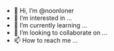 - 👋 Hi, I’m @noonloner
- 👀 I’m interested in ...
- 🌱 I’m currently learning ...
- 💞️ I’m looking to collaborate on ...
- 📫 How to reach me ...

<!---
noonloner/noonloner is a ✨ special ✨ repository because its `README.md` (this file) appears on your GitHub profile.
You can click the Preview link to take a look at your changes.
--->
